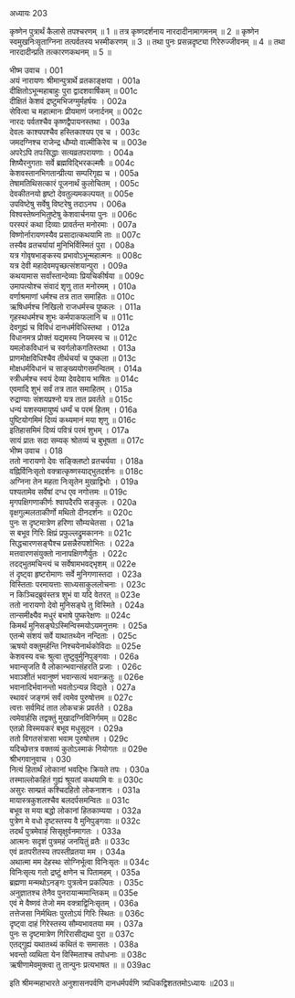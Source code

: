 अध्यायः 203

कृष्णेन पुत्रार्थं कैलासे तपश्चरणम् ॥ 1 ॥ तत्र कृष्णदर्शनाय नारदादीनामागमनम् ॥ 2 ॥ कृष्णेन स्वमुखनिःसृताग्निना तत्पर्वतस्य भस्मीकरणम् ॥ 3 ॥ तथा पुनः प्रसन्नदृष्ट्या गिरेरुज्जीवनम् ॥ 4 ॥ तथा नारदादीन्प्रति तत्कारणकथनम् ॥ 5 ॥

भीष्म उवाच ।	001  
अयं नारायणः श्रीमान्पुत्रार्थे व्रतकाङ्क्षया ।	001a  
दीक्षितोऽभून्महाबाहुः पुरा द्वादशवार्षिकम् ॥	001c  
दीक्षितं केशवं द्रष्टुमभिजग्मुर्महर्षयः ।	002a  
सेवित्वा च महात्मानः प्रीयमाणं जनार्दनम् ॥	002c  
नारदः पर्वतश्चैव कृष्णद्वैपायनस्तथा ।	003a  
देवलः काश्यपश्चैव हस्तिकाश्यप एव च ।	003c  
जमदग्निश्च राजेन्द्र धौम्यो वाल्मीकिरेव च ॥	003e  
अपरेऽपि तपःसिद्धाः सत्यव्रतपरायणाः ।	004a  
शिष्यैरनुगताः सर्वे ब्रह्मविद्भिरकल्मषैः ॥	004c  
केशवस्तानभिगतान्प्रीत्या सम्परिगृह्य च ।	005a  
तेषामतिथिसत्कारं पूजनार्थं कुलोचितम् ।	005c  
देवकीतनयो हृष्टो देवतुल्यमकल्पयत् ॥	005e  
उपविष्टेषु सर्वेषु विष्टरेषु तदाऽनघ ।	006a  
विश्वस्तेष्व्नभितुष्टेषु केशवार्चनया पुनः ॥	006c  
परस्परं कथा दिव्याः प्रावर्तन्त मनोरमाः ।	007a  
विष्णोर्नारायणस्यैव प्रसादात्कथयामि ताः ॥	007c  
तस्यैव व्रतचर्यायां मुनिभिर्विस्मितं पुरा ।	008a  
यत्र गोवृषभाङ्कस्य प्रभावोऽभून्महात्मनः ॥	008c  
यत्र देवी महादेवमपृच्छत्संशयान्पुरा ।	009a  
कथयामास सर्वांस्तान्देव्याः प्रियचिकीर्षया ॥	009c  
उमापत्योश्च संवादं शृणु तात मनोरमम् ।	010a  
वर्णाश्रमाणां धर्मश्च तत्र तात समाहितः ॥	010c  
ऋषिधर्मश्च निखिलो राजधर्मस्च पुष्कलः ।	011a  
गृहस्थधर्मश्च शुभः कर्मपाकफलानि च ॥	011c  
देवगुह्यं च विविधं दानधर्मविधिस्तथा ।	012a  
विधानमत्र प्रोक्तं यद्यमस्य नियमस्य च ॥	012c  
यमलोकविधानं च स्वर्गलोकगतिस्तथा ।	013a  
प्राणमोक्षविधिश्चैव तीर्थचर्या च पुष्कला ॥	013c  
मोक्षधर्मविधानं च साङ्ख्ययोगसमन्वितम् ।	014a  
स्त्रीधर्मश्च स्वयं देव्या देवदेवाय भाषितः ॥	014c  
एवमादि शुभं सर्वं तत्र तात समाहितम् ।	015a  
रुद्राण्याः संशयप्रश्नो यत्र तात प्रवर्तते ॥	015c  
धन्यं यशस्यमायुष्यं धर्म्यं च परमं हितम् ।	016a  
पुष्टियोगमिमं दिव्यं कथ्यमानं मया शृणु ॥	016c  
इतिहासमिमं दिव्यं पवित्रं परमं शुभम् ।	017a  
सायं प्रातः सदा सम्यक् श्रोतव्यं च बुभूषता ॥	017c  
भीष्म उवाच ।	018  
ततो नारायणो देवः सङ्क्लिष्टो व्रतचर्यया ।	018a  
वह्निर्विनिःसृतो वक्त्रात्कृष्णस्याद्भुतदर्शनः ॥	018c  
अग्निना तेन महता निःसृतेन मुखाद्विभोः ।	019a  
पश्यतामेव सर्वेषां दग्ध एव नगोत्तमः ॥	019c  
मृगपक्षिगणाकीर्णः श्वापदैरपि सङ्कुलः ।	020a  
वृक्षगुल्मलताकीर्णो मथितो दीनदर्शनः ॥	020c  
पुनः स दृष्टमात्रेण हरिणा सौम्यचेतसा ।	021a  
स बभूव गिरिः क्षिप्रं प्रफुल्लद्रुमकाननः ॥	021c  
सिद्धचारणसङ्घैश्च प्रसन्नैरुपशोभितः ।	022a  
मत्तवारणसंयुक्तो नानापक्षिगणैर्युतः ।	022c  
तदद्भुतमचिन्त्यं च सर्वेषामभवद्भृशम् ॥	022e  
तं दृष्ट्वा हृष्टरोमाणः सर्वे मुनिगणास्तदा ।	023a  
विस्तिताः परमायत्ताः साध्यसाकुललोचनाः ।	023c  
न किञ्चिदब्रुवंस्तत्र शुभं वा यदि वेतरत् ॥	023e  
ततो नारायणो देवो मुनिसङ्घे तु विस्मिते ।	024a  
तान्समीक्ष्यैव मधुरं बभाषे पुष्करेक्षणः ॥	024c  
किमर्थं मुनिसङ्घेऽस्मिन्विस्मयोऽयमनुत्तमः ।	025a  
एतन्मे संशयं सर्वे याथातथ्येन नन्दिताः ।	025c  
ऋषयो वक्तुमर्हन्ति निश्चयेनार्थकोविदाः ॥	025e  
केशवस्य वचः श्रुत्वा तुष्टुवुर्मुनिपुङ्गवाः ।	026a  
भवान्सृजति वै लोकान्भवान्संहरति प्रजाः ।	026c  
भवाञ्शीतं भवानुष्णं भवान्सत्यं भवान्क्रतुः ॥	026e  
भवानादिर्भवानन्तो भवतोऽन्यन्न विद्यते ।	027a  
स्थावरं जङ्गमं सर्वं त्वमेव पुरुषोत्तम ॥	027c  
त्वत्तः सर्वमिदं तात लोकचक्रं प्रवर्तते ।	028a  
त्वमेवार्हसि तद्वक्तुं मुखादग्निविनिर्गमम् ॥	028c  
एतन्नो विस्मयकरं बभूव मधुसूदन ।	029a  
ततो विगतसंत्रासा भवाम पुरुषोत्तम ।	029c  
यदिच्छेत्तत्र वक्तव्यं कुतोऽस्माकं नियोगतः ॥	029e  
श्रीभगवानुवाच ।	030  
नित्यं हितार्थं लोकानां भवद्भिः क्रियते तपः ।	030a  
तस्माल्लोकहितं गुह्यं श्रूयतां कथयामि वः ॥	030c  
असुरः साम्प्रतं कश्चिदहितो लोकनाशनः ।	031a  
मायास्त्रकुशलश्चैव बलदर्पसमन्वितः ॥	031c  
बभूव स मया बद्धो लोकानां हितकाम्यया ।	032a  
पुत्रेण मे वधो दृष्टस्तस्य वै मुनिपुङ्गवाः ॥	032c  
तदर्थं पुत्रमेवाहं सिसृक्षुर्वनमागतः ।	033a  
आत्मनः सदृशं पुत्रमहं जनयितुं व्रतैः ॥	033c  
एवं व्रतपरीतस्य तपस्तीव्रतया मम ।	034a  
अथात्मा मम देहस्थः सोग्निर्भूत्वा विनिःसृतः ॥	034c  
विनिःसृत्य गतो द्रष्टुं क्षणेन च पितामहम् ।	035a  
ब्रह्मणा मन्मथोऽनङ्गः पुत्रत्वेन प्रकल्पितः ।	035c  
अनुज्ञातश्च तेनैव पुनरायान्ममान्तिकम् ॥	035e  
एवं मे वैष्णवं तेजो मम वक्त्राद्विनिःसृतम् ।	036a  
तत्तेजसा निर्मथितः पुरतोऽयं गिरिः स्थितः ॥	036c  
दृष्ट्वा दाहं गिरेस्तस्य सौम्यभावतया मम ।	037a  
पुनः स दृष्टमात्रेण गिरिरासीद्यथा पुरा ॥	037c  
एतद्गुह्यं यथातथ्यं कथितं वः समासतः ।	038a  
भवन्तो व्यथिता येन विस्मिताश्च तपोधनाः ॥	038c  
ऋषीणामेवमुक्त्वा तु तान्पुनः प्रत्यभाषत ॥ ॥	039ac  

इति श्रीमन्महाभारते अनुशासनपर्वणि दानधर्मपर्वणि त्र्यधिकद्विशततमोऽध्यायः ॥203॥	
